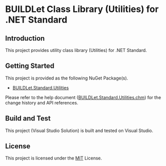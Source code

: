 BUILDLet Class Library (Utilities) for .NET Standard
======================================================

Introduction
------------

This project provides utility class library (Utilities) for .NET Standard.

Getting Started
---------------

This project is provided as the following NuGet Package(s).

- [BUILDLet.Standard.Utilities](https://www.nuget.org/packages/BUILDLet.Standard.Utilities/)

Please refer to the help document ([BUILDLet.Standard.Utilities.chm](./BUILDLet.Standard.Utilities.Documentation/Help/BUILDLet.Standard.Utilities.chm)) for the change history and API references.

Build and Test
--------------

This project (Visual Studio Solution) is built and tested on Visual Studio.

License
-------

This project is licensed under the [MIT](https://opensource.org/licenses/MIT) License.
